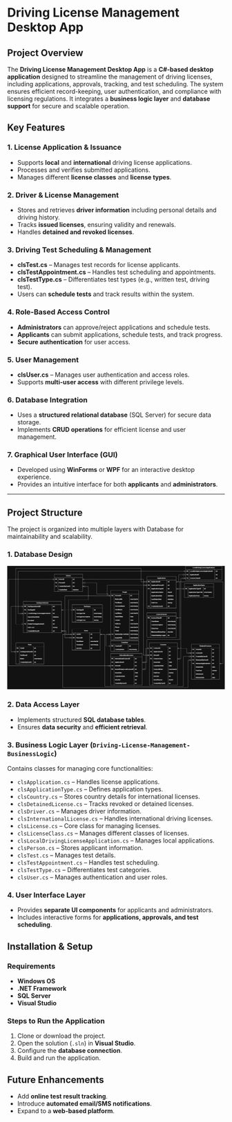 # **Driving License Management Desktop App**

## **Project Overview**

The **Driving License Management Desktop App** is a **C#-based desktop application** designed to streamline the management of driving licenses, including applications, approvals, tracking, and test scheduling. The system ensures efficient record-keeping, user authentication, and compliance with licensing regulations. It integrates a **business logic layer** and **database support** for secure and scalable operation.

## **Key Features**

### **1. License Application & Issuance**

- Supports **local** and **international** driving license applications.
- Processes and verifies submitted applications.
- Manages different **license classes** and **license types**.

### **2. Driver & License Management**

- Stores and retrieves **driver information** including personal details and driving history.
- Tracks **issued licenses**, ensuring validity and renewals.
- Handles **detained and revoked licenses**.

### **3. Driving Test Scheduling & Management**

- **clsTest.cs** – Manages test records for license applicants.
- **clsTestAppointment.cs** – Handles test scheduling and appointments.
- **clsTestType.cs** – Differentiates test types (e.g., written test, driving test).
- Users can **schedule tests** and track results within the system.

### **4. Role-Based Access Control**

- **Administrators** can approve/reject applications and schedule tests.
- **Applicants** can submit applications, schedule tests, and track progress.
- **Secure authentication** for user access.

### **5. User Management**

- **clsUser.cs** – Manages user authentication and access roles.
- Supports **multi-user access** with different privilege levels.

### **6. Database Integration**

- Uses a **structured relational database** (SQL Server) for secure data storage.
- Implements **CRUD operations** for efficient license and user management.

### **7. Graphical User Interface (GUI)**

- Developed using **WinForms** or **WPF** for an interactive desktop experience.
- Provides an intuitive interface for both **applicants** and **administrators**.

---

## **Project Structure**

The project is organized into multiple layers with Database for maintainability and scalability.

### **1. Database Design**

![Database Design](https://github.com/AhmedEmadh/Driving-License-Management-Desktop-App/blob/main/Database-Design/DrivingLicenseManagementDatabase.drawio.png)

### **2. Data Access Layer**

- Implements structured **SQL database tables**.
- Ensures **data security** and **efficient retrieval**.

### **3. Business Logic Layer (`Driving-License-Management-BusinessLogic`)**

Contains classes for managing core functionalities:

- `clsApplication.cs` – Handles license applications.
- `clsApplicationType.cs` – Defines application types.
- `clsCountry.cs` – Stores country details for international licenses.
- `clsDetainedLicense.cs` – Tracks revoked or detained licenses.
- `clsDriver.cs` – Manages driver information.
- `clsInternationalLicense.cs` – Handles international driving licenses.
- `clsLicense.cs` – Core class for managing licenses.
- `clsLicenseClass.cs` – Manages different classes of licenses.
- `clsLocalDrivingLicenseApplication.cs` – Manages local applications.
- `clsPerson.cs` – Stores applicant information.
- `clsTest.cs` – Manages test details.
- `clsTestAppointment.cs` – Handles test scheduling.
- `clsTestType.cs` – Differentiates test categories.
- `clsUser.cs` – Manages authentication and user roles.

### **4. User Interface Layer**

- Provides **separate UI components** for applicants and administrators.
- Includes interactive forms for **applications, approvals, and test scheduling**.

## **Installation & Setup**

### **Requirements**

- **Windows OS**
- **.NET Framework**
- **SQL Server**
- **Visual Studio**

### **Steps to Run the Application**

1. Clone or download the project.
2. Open the solution (`.sln`) in **Visual Studio**.
3. Configure the **database connection**.
4. Build and run the application.

## **Future Enhancements**

- Add **online test result tracking**.
- Introduce **automated email/SMS notifications**.
- Expand to a **web-based platform**.


